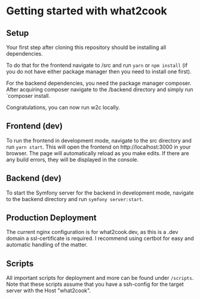 # Getting started with what2cook

## Setup

Your first step after cloning this repository should be installing all dependencies.

To do that for the frontend navigate to /src and run `yarn` or `npm install` (if you do not have either package manager then you need to install one first).

For the backend dependencies, you need the package manager composer. After acquiring composer navigate to the /backend directory and simply run `composer install.

Congratulations, you can now run w2c locally.

## Frontend (dev)

To run the frontend in development mode, navigate to the src directory and run `yarn start`. This will open the frontend on http://localhost:3000 in your browser. The page will automatically reload as you make edits. If there are any build errors, they will be displayed in the console.

## Backend (dev)

To start the Symfony server for the backend in development mode, navigate to the backend directory and run `symfony server:start`.

## Production Deployment

The current nginx configuration is for what2cook.dev, as this is a .dev domain a ssl-certificate is required. 
I recommend using certbot for easy and automatic handling of the matter.

## Scripts

All important scripts for deployment and more can be found under `/scripts`. Note that these scripts assume that you have a ssh-config for the target server with the Host "what2cook".
